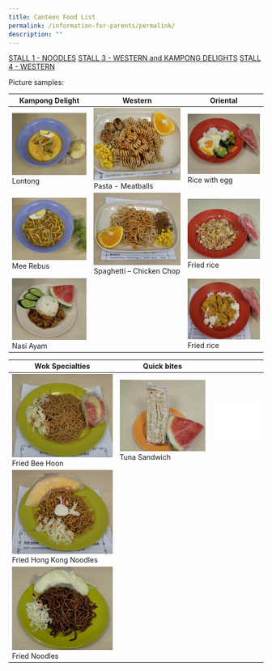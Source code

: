 ```yaml
---
title: Canteen Food List
permalink: /information-for-parents/permalink/
description: ""
---
```

[STALL 1 - NOODLES](/files/CanteenFood/STALL%201%20–%20NOODLE.pdf)
[STALL 3 - WESTERN and KAMPONG DELIGHTS](/files/CanteenFood/STALL%203%20–%20WESTERN%20&%20KAMPONG%20DELIGHTS.pdf)
[STALL 4 - WESTERN](/files/CanteenFood/STALL%204%20–%20WESTERN.pdf)


Picture samples:

| Kampong Delight | Western | Oriental |
| -------- | -------- | -------- |
| <img src="/images/CanteenFood/Lontong.jpg" alt="">Lontong|<img src="/images/CanteenFood/PastaMeatballs.jpg" alt="">Pasta - Meatballs   |<img src="/images/CanteenFood/RiceEgg.jpg" alt="">Rice with egg
| <img src="/images/CanteenFood/MeeRebus.jpg" alt="">Mee Rebus      |<img src="/images/CanteenFood/SpaghettiChickenChop.jpg" alt="">Spaghetti – Chicken Chop|<img src="/images/CanteenFood/FriedRice.jpg" alt="">Fried rice
|<img src="/images/CanteenFood/NasiAyam.jpg" alt="">Nasi Ayam||<img src="/images/CanteenFood/CurryRice.jpg" alt="">Fried rice


| Wok Specialties | Quick bites ||
| -------- | -------- | -------- |
| <img src="/images/CanteenFood/FriedBeeHoon.jpg" alt="">Fried Bee Hoon  | <img src="/images/CanteenFood/TunaSandwich.jpg" alt="">Tuna Sandwich     |<img src="/images/CanteenFood/FoodFiller.jpg" alt="">
|<img src="/images/CanteenFood/FriedHKNoodles.jpg" alt="">Fried Hong Kong Noodles||
|<img src="/images/CanteenFood/FriedNoodles.jpg" alt="">Fried Noodles|